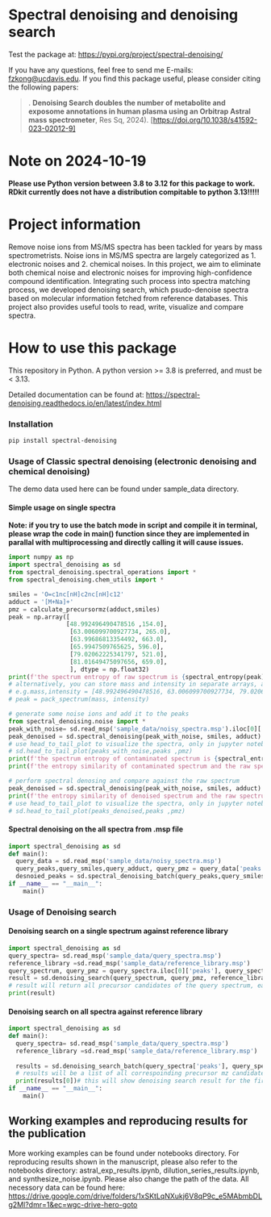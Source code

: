 # Spectral denoising and denoising search

Test the package at: https://pypi.org/project/spectral-denoising/


If you have any questions, feel free to send me E-mails: fzkong@ucdavis.edu. If you find this package useful, please consider citing the following papers:

> . **Denoising Search doubles the number of metabolite and exposome annotations in human plasma using an Orbitrap Astral mass spectrometer**, Res Sq, 2024). [https://doi.org/10.1038/s41592-023-02012-9]

# Note on 2024-10-19

**Please use Python version between 3.8 to 3.12 for this package to work. RDkit currently does not have a distribution compitable to python 3.13!!!!!**

# Project information

Remove noise ions from MS/MS spectra has been tackled for years by mass spectrometrists. Noise ions in MS/MS spectra are largely categorized as 1. electronic noises and 2. chemical noises. 
In this project, we aim to eliminate both chemical noise and electronic noises for improving high-confidence compound identification. 
Integrating such process into spectra matching process, we developed denoising search, which psudo-denoise spectra based on molecular information fetched from reference databases.
This project also provides useful tools to read, write, visualize and compare spectra.

# How to use this package

This repository in Python. A python version >= 3.8 is preferred, and must be < 3.13.

Detailed documentation can be found at: https://spectral-denoising.readthedocs.io/en/latest/index.html

### Installation

```bash
pip install spectral-denoising
```

### Usage of Classic spectral denoising (electronic denoising and chemical denoising)
The demo data used here can be found under sample_data directory.
#### Simple usage on single spectra
**Note: if you try to use the batch mode in script and compile it in terminal, please wrap the code in main() function since they are implemented in parallal with multiprocessing and directly calling it will cause issues.**
```python
import numpy as np
import spectral_denoising as sd
from spectral_denoising.spectral_operations import *
from spectral_denoising.chem_utils import *

smiles = 'O=c1nc[nH]c2nc[nH]c12'
adduct = '[M+Na]+'
pmz = calculate_precursormz(adduct,smiles)
peak = np.array([
                [48.992496490478516 ,154.0],
                 [63.006099700927734, 265.0],
                 [63.99686813354492, 663.0],
                 [65.9947509765625, 596.0],
                 [79.02062225341797, 521.0],
                 [81.01649475097656, 659.0],
                 ], dtype = np.float32)
print(f'the spectrum entropy of raw spectrum is {spectral_entropy(peak):.2f}, the normalized entropy of raw spectrum is {normalized_entropy(peak):.2f}')
# alternatively, you can store mass and intensity in separate arrays, and use pack_spectrum(mass, intensity) to get the peaks array
# e.g.mass,intensity = [48.992496490478516, 63.006099700927734, 79.02062225341797], [154.0, 265.0, 521.0]
# peak = pack_spectrum(mass, intensity)

# generate some noise ions and add it to the peaks
from spectral_denoising.noise import *
peak_with_noise= sd.read_msp('sample_data/noisy_spectra.msp').iloc[0]['peaks']
peak_denoised = sd.spectral_denoising(peak_with_noise, smiles, adduct)
# use head_to_tail_plot to visualize the spectra, only in jupyter notebook
# sd.head_to_tail_plot(peaks_with_noise,peaks ,pmz)
print(f'the spectrum entropy of contaminated spectrum is {spectral_entropy(peak_with_noise):.2f}, the normalized entropy of contaminated spectrum is {normalized_entropy(peak_with_noise):.2f}')
print(f'the entropy similarity of contaminated spectrum and the raw spectrum is {entropy_similairty(peak_with_noise,peak,  pmz = pmz):.2f}')

# perform spectral denosing and compare against the raw spectrum
peak_denoised = sd.spectral_denoising(peak_with_noise, smiles, adduct)
print(f'the entropy similarity of denoised spectrum and the raw spectrum is {entropy_similairty(peak_denoised, peak, pmz = pmz):.2f}')
# use head_to_tail_plot to visualize the spectra, only in jupyter notebook
# sd.head_to_tail_plot(peaks_denoised,peaks ,pmz)
```
#### Spectral denoising on the all spectra from .msp file
```python
import spectral_denoising as sd
def main():
  query_data = sd.read_msp('sample_data/noisy_spectra.msp')
  query_peaks,query_smiles,query_adduct, query_pmz = query_data['peaks'],query_data['smiles'],query_data['adduct'], query_data['precursor_mz'] 
  desnoied_peaks = sd.spectral_denoising_batch(query_peaks,query_smiles,query_adduct) # this will return all denoised spectra in a list
if __name__ == "__main__":
    main()
```

### Usage of Denoising search
#### Denoising search on a single spectrum against reference library
```python
import spectral_denoising as sd
query_spectra= sd.read_msp('sample_data/query_spectra.msp')
reference_library =sd.read_msp('sample_data/reference_library.msp')
query_spectrum, query_pmz = query_spectra.iloc[0]['peaks'], query_spectra.iloc[0]['precursor_mz'] # just the first spectrum
result = sd.denoising_search(query_spectrum, query_pmz, reference_library)
# result will return all precursor candidates of the query spectrum, each with entropy similarities of both raw and denoised spectra
print(result)
```

#### Denoising search on all spectra against reference library
```python
import spectral_denoising as sd
def main():
  query_spectra= sd.read_msp('sample_data/query_spectra.msp')
  reference_library =sd.read_msp('sample_data/reference_library.msp')
  
  results = sd.denoising_search_batch(query_spectra['peaks'], query_spectra['precursor_mz'], reference_library) 
  # results will be a list of all correspoinding precursor mz candidates, each one with entropy similarities of both raw and denoised spectra (using reference spectra melecular information)
  print(results[0])# this will show denoising search result for the first spectra in msp file
if __name__ == "__main__":
    main()
```
## Working examples and reproducing results for the publication
More working examples can be found under notebooks directory.
For reproducing results shown in the manuscript, please also refer to the notebooks directory: astral_exp_results.ipynb, dilution_series_results.ipynb, 
and synthesize_noise.ipynb.
Please also change the path of the data.
All necessory data can be found here: https://drive.google.com/drive/folders/1xSKtLqNXukj6V8qP9c_e5MAbmbDLg2Ml?dmr=1&ec=wgc-drive-hero-goto

